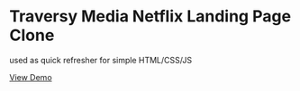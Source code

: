# Traversy Media Netflix Landing Page Clone

used as quick refresher for simple HTML/CSS/JS

[View Demo](https://quentin-mckay.github.io/Traversy-Netflix-Clone/)